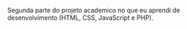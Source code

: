 Segunda parte do projeto academico no que eu aprendi de desenvolvimento (HTML, CSS, JavaScript e PHP).
